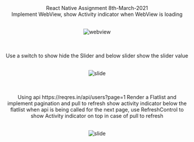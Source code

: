 <div align="center">React Native Assignment 8th-March-2021</div>



<div align='center'>
Implement WebView, show Activity indicator when WebView is loading
 <br/>

 <br/>

![webview](./Screenshots/8-March/webview.gif)

</div>

<br>
<br>

<div align='center'>
Use a switch to show hide the Slider and below slider show the slider value
 <br/>

 <br/>

![slide](./Screenshots/8-March/slider.gif)

</div>


<br>
<br>

<div align='center'>
 Using api https://reqres.in/api/users?page=1 Render a Flatlist and implement pagination and pull to refresh show activity indicator below the flatlist when api is being called for the next page, use RefreshControl to show Activity indicator on top in case of pull to refresh
 <br/>

 <br/>

![slide](./Screenshots/8-March/flatlist.gif)

</div>
